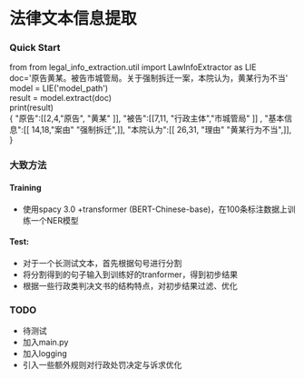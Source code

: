 #  法律文本信息提取 

### Quick Start 

from from legal_info_extraction.util import LawInfoExtractor as LIE  
doc='原告黄某。被告市城管局。关于强制拆迁一案，本院认为，黄某行为不当'  
model = LIE('model_path')  
result = model.extract(doc)  
print(result)  
{
  "原告":[[2,4,"原告", "黄某" ]],
  "被告":[[7,11, "行政主体","市城管局" ]] ,
  "基本信息":[[ 14,18,"案由" "强制拆迁",]],
  "本院认为":[[ 26,31, "理由" "黄某行为不当",]],
}



### 大致方法

#### Training 

- 使用spacy 3.0 +transformer (BERT-Chinese-base)，在100条标注数据上训练一个NER模型

#### Test: 

-  对于一个长测试文本，首先根据句号进行分割
-  将分割得到的句子输入到训练好的tranformer，得到初步结果
-  根据一些行政类判决文书的结构特点，对初步结果过滤、优化


### TODO 
- 待测试
- 加入main.py 
- 加入logging
- 引入一些额外规则对行政处罚决定与诉求优化


